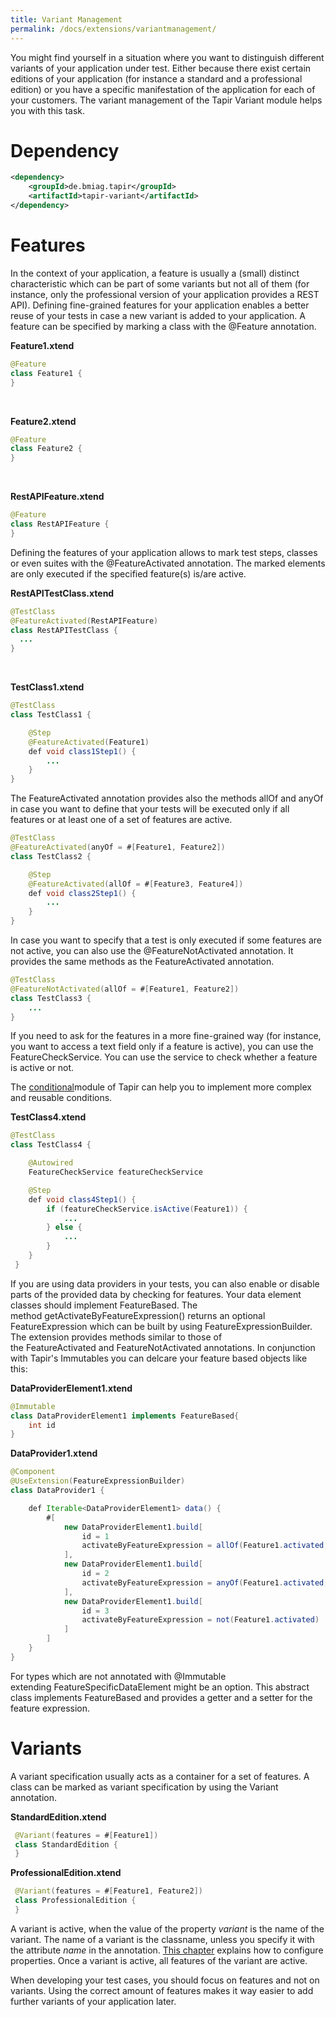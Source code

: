 ```yaml
---
title: Variant Management
permalink: /docs/extensions/variantmanagement/
---
```


You might find yourself in a situation where you want to distinguish
different variants of your application under test. Either because there
exist certain editions of your application (for instance a standard and
a professional edition) or you have a specific manifestation of the
application for each of your customers. The variant management of the
Tapir Variant module helps you with this task.

# Dependency

``` xml
<dependency>
    <groupId>de.bmiag.tapir</groupId>
    <artifactId>tapir-variant</artifactId>
</dependency>
```

# Features

In the context of your application, a feature is usually a (small)
distinct characteristic which can be part of some variants but not all
of them (for instance, only the professional version of your application
provides a REST API). Defining fine-grained features for your
application enables a better reuse of your tests in case a new variant
is added to your application. A feature can be specified by marking a
class with the @Feature annotation.

**Feature1.xtend**

``` java
@Feature
class Feature1 {
}
```

 

**Feature2.xtend**

``` java
@Feature
class Feature2 {
}
```

 

**RestAPIFeature.xtend**

``` java
@Feature
class RestAPIFeature {
}
```

Defining the features of your application allows to mark test steps,
classes or even suites with the @FeatureActivated annotation. The marked
elements are only executed if the specified feature(s) is/are active.

**RestAPITestClass.xtend**

``` java
@TestClass
@FeatureActivated(RestAPIFeature)
class RestAPITestClass {
  ...
}
```

 

**TestClass1.xtend**

``` java
@TestClass
class TestClass1 {

    @Step
    @FeatureActivated(Feature1)
    def void class1Step1() {
        ...
    }
}
```

The FeatureActivated annotation provides also the methods allOf and
anyOf in case you want to define that your tests will be executed only
if all features or at least one of a set of features are active.

``` java
@TestClass
@FeatureActivated(anyOf = #[Feature1, Feature2])
class TestClass2 {

    @Step
    @FeatureActivated(allOf = #[Feature3, Feature4])
    def void class2Step1() {
        ...
    }
}
```

In case you want to specify that a test is only executed if some
features are not active, you can also use the @FeatureNotActivated
annotation. It provides the same methods as the FeatureActivated
annotation.

``` java
@TestClass
@FeatureNotActivated(allOf = #[Feature1, Feature2])
class TestClass3 {
    ...
}
```

If you need to ask for the features in a more fine-grained way (for
instance, you want to access a text field only if a feature is active),
you can use the FeatureCheckService. You can use the service to check
whether a feature is active or not.

The [conditional](Conditional)module of Tapir can help you to implement
more complex and reusable conditions.

**TestClass4.xtend**

``` java
@TestClass
class TestClass4 {

    @Autowired
    FeatureCheckService featureCheckService

    @Step
    def void class4Step1() {
        if (featureCheckService.isActive(Feature1)) {
            ...     
        } else {
            ...
        }
    }
 }
```

If you are using data providers in your tests, you can also enable or
disable parts of the provided data by checking for features. Your data
element classes should implement FeatureBased. The
method getActivateByFeatureExpression() returns an optional
FeatureExpression which can be built by using FeatureExpressionBuilder.
The extension provides methods similar to those of
the FeatureActivated and FeatureNotActivated annotations. In conjunction
with Tapir's Immutables you can delcare your feature based objects like
this:

**DataProviderElement1.xtend**

``` java
@Immutable
class DataProviderElement1 implements FeatureBased{
    int id
}
```

**DataProvider1.xtend**

``` java
@Component
@UseExtension(FeatureExpressionBuilder)
class DataProvider1 {

    def Iterable<DataProviderElement1> data() {
        #[
            new DataProviderElement1.build[
                id = 1
                activateByFeatureExpression = allOf(Feature1.activated, Feature2.activated)
            ],
            new DataProviderElement1.build[
                id = 2
                activateByFeatureExpression = anyOf(Feature1.activated, Feature2.activated)
            ],
            new DataProviderElement1.build[
                id = 3
                activateByFeatureExpression = not(Feature1.activated)
            ]
        ]
    }
}
```

For types which are not annotated with @Immutable
extending FeatureSpecificDataElement might be an option. This abstract
class implements FeatureBased and provides a getter and a setter for the
feature expression.

# Variants

A variant specification usually acts as a container for a set of
features. A class can be marked as variant specification by using the
Variant annotation.

**StandardEdition.xtend**

``` java
 @Variant(features = #[Feature1])
 class StandardEdition {
 }
```

**ProfessionalEdition.xtend**

``` java
 @Variant(features = #[Feature1, Feature2])
 class ProfessionalEdition {
 }
```


A variant is active, when the value of the property *variant* is the
name of the variant. The name of a variant is the classname, unless you
specify it with the attribute *name* in the annotation. [This
chapter](Externalized_Configuration) explains how to configure
properties. Once a variant is active, all features of the variant are
active.

When developing your test cases, you should focus on features and not on
variants. Using the correct amount of features makes it way easier to
add further variants of your application later.
